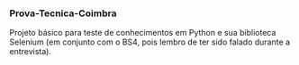 ### Prova-Tecnica-Coimbra

Projeto básico para teste de conhecimentos em Python e sua biblioteca Selenium (em conjunto com o BS4, pois lembro de ter sido falado durante a entrevista).
